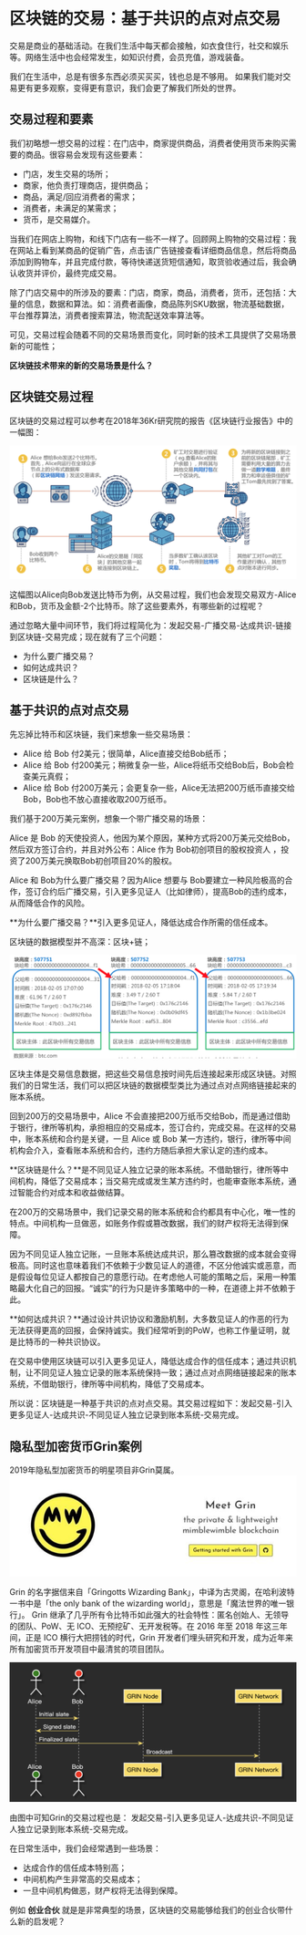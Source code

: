 # 区块链的交易：基于共识的点对点交易

交易是商业的基础活动。在我们生活中每天都会接触，如衣食住行，社交和娱乐等。网络生活中也会经常发生，如知识付费，会员充值，游戏装备。

我们在生活中，总是有很多东西必须买买买，钱也总是不够用。
如果我们能对交易更有更多观察，变得更有意识，我们会更了解我们所处的世界。

## 交易过程和要素

我们初略想一想交易的过程：在门店中，商家提供商品，消费者使用货币来购买需要的商品。很容易会发现有这些要素：

- 门店，发生交易的场所；
- 商家，他负责打理商店，提供商品；
- 商品，满足/回应消费者的需求；
- 消费者，未满足的某需求；
- 货币，是交易媒介。

当我们在网店上购物，和线下门店有一些不一样了。回顾网上购物的交易过程：我在网站上看到某商品的促销广告，点击该广告链接查看详细商品信息，然后将商品添加到购物车，并且完成付款，等待快递送货短信通知，取货验收通过后，我会确认收货并评价，最终完成交易。

除了门店交易中的所涉及的要素：门店，商家，商品，消费者，货币，还包括：大量的信息，数据和算法。如：消费者画像，商品陈列SKU数据，物流基础数据，平台推荐算法，消费者搜索算法，物流配送效率算法等。 

可见，交易过程会随着不同的交易场景而变化，同时新的技术工具提供了交易场景新的可能性；

**区块链技术带来的新的交易场景是什么？** 

## 区块链交易过程

区块链的交易过程可以参考在2018年36Kr研究院的报告《区块链行业报告》中的一幅图：

![image2](media/15576544661137/image2.png)

这幅图以Alice向Bob发送比特币为例，从交易过程，我们也会发现交易双方-Alice和Bob，货币及金额-2个比特币。除了这些要素外，有哪些新的过程呢？

通过忽略大量中间环节，我们将过程简化为：发起交易-广播交易-达成共识-链接到区块链-交易完成；现在就有了三个问题：

- 为什么要广播交易？
- 如何达成共识？
- 区块链是什么？

## 基于共识的点对点交易

先忘掉比特币和区块链，我们来想象一些交易场景：

- Alice 给 Bob 付2美元；很简单，Alice直接交给Bob纸币；
- Alice 给 Bob 付200美元；稍微复杂一些，Alice将纸币交给Bob后，Bob会检查美元真假；
- Alice 给 Bob 付200万美元；会更复杂一些，Alice无法把200万纸币直接交给Bob，Bob也不放心直接收取200万纸币。

我们基于200万美元案例，想象一个带广播交易的场景：

Alice 是 Bob 的天使投资人，他因为某个原因，某种方式将200万美元交给Bob，然后双方签订合约，并且对外公布：Alice 作为 Bob初创项目的股权投资人 ，投资了200万美元换取Bob初创项目20%的股权。

Alice 和 Bob为什么要广播交易？因为Alice 想要与 Bob要建立一种风险极高的合作，签订合约后广播交易，引入更多见证人（比如律师），提高Bob的违约成本，从而降低合作的风险。

**为什么要广播交易？**引入更多见证人，降低达成合作所需的信任成本。

区块链的数据模型并不高深：区块+链；

![image](media/15576544661137/image.png)

区块主体是交易信息数据，把这些交易信息按时间先后连接起来形成区块链。对照我们的日常生活，我们可以把区块链的数据模型类比为通过点对点网络链接起来的账本系统。

回到200万的交易场景中，Alice 不会直接把200万纸币交给Bob，而是通过借助于银行，律所等机构，承担相应的交易成本，签订合约，完成交易。在这样的交易中，账本系统和合约是关键，一旦 Alice 或 Bob 某一方违约，银行，律所等中间机构会介入，查看账本系统和合约，违约方随后承担大家认定的违约成本。

**区块链是什么？**是不同见证人独立记录的账本系统。不借助银行，律所等中间机构，降低了交易成本；当交易完成或发生某方违约时，也能审查账本系统，通过智能合约对成本和收益做结算。

在200万的交易场景中，我们记录交易的账本系统和合约都具有中心化，唯一性的特点。中间机构一旦做恶，如账务作假或篡改数据，我们的财产权将无法得到保障。

因为不同见证人独立记账，一旦账本系统达成共识，那么篡改数据的成本就会变得极高。同时这也意味着我们不依赖于少数见证人的道德，不区分他诚实或恶意，而是假设每位见证人都按自己的意愿行动。在考虑他人可能的策略之后，采用一种策略最大化自己的回报。“诚实”的行为只是许多策略中的一种，在道德上并不依赖于此。

**如何达成共识？**通过设计共识协议和激励机制，大多数见证人的作恶的行为无法获得更高的回报，会保持诚实。我们经常听到的PoW，也称工作量证明，就是比特币的一种共识协议。

在交易中使用区块链可以引入更多见证人，降低达成合作的信任成本；通过共识机制，让不同见证人独立记录的账本系统保持一致；通过点对点网络链接起来的账本系统，不借助银行，律所等中间机构，降低了交易成本。

所以说：区块链是一种基于共识的点对点交易。其交易过程如下：发起交易-引入更多见证人-达成共识-不同见证人独立记录到账本系统-交易完成。

## 隐私型加密货币Grin案例

2019年隐私型加密货币的明星项目非Grin莫属。
![30213407478253158](media/15576544661137/30213407478253158.jpg)

Grin 的名字据信来自「Gringotts Wizarding Bank」，中译为古灵阁，在哈利波特一书中是「the only bank of the wizarding world」，意思是「魔法世界的唯一银行」。
Grin 继承了几乎所有令比特币如此强大的社会特性：匿名创始人、无领导的团队、PoW、无 ICO、无预挖矿、无开发税等。在 2016 年至 2018 年这三年间，正是 ICO 横行大把捞钱的时代，Grin 开发者们埋头研究和开发，成为近年来所有加密货币开发项目中最清贫的项目团队。

![image1](media/15576544661137/image1.png)

由图中可知Grin的交易过程也是：
发起交易-引入更多见证人-达成共识-不同见证人独立记录到账本系统-交易完成。

在日常生活中，我们会经常遇到一些场景：

- 达成合作的信任成本特别高；
- 中间机构产生非常高的交易成本；
- 一旦中间机构做恶，财产权将无法得到保障。

例如 **创业合伙** 就是是非常典型的场景，区块链的交易能够给我们的创业合伙带什么新的启发呢？
